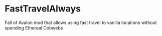 # FastTravelAlways
Fall of Avalon mod that allows using fast travel to vanilla locations without spending Ethereal Cobwebs